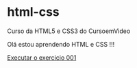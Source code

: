 # html-css
Curso da HTML5 e CSS3 do CursoemVideo

Olá estou aprendendo HTML e CSS !!!

<a href="https://biaferreirads.github.io/html5-css3/blob/main/exercicios/modulo-01/ex001/index.html">Executar o exercicio 001</a>